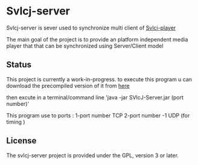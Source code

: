 Svlcj-server
===========

Svlcj-server is sever used to synchronize multi client of [Svlcj-player](https://github.com/py4object/SVlcJ) 

The main goal of the project is to provide an platform independent media player that 
that can be synchronized using Server/Client model  

Status
------

This project is currently a work-in-progress.
to execute this program u can download the precompiled version of it from [here](https://github.com/py4object/SVlcJ-Server/blob/master/out/artifacts/SVlcJ_Server_jar/SVlcJ-Server.jar)

then excute in a terminal/command line
 'java -jar SVlcJ-Server.jar (port number)'
  
  This program use to ports :
  1-port number TCP
  2-port number -1 UDP (for timing )
  


License
-------

The svlcj-server project is provided under the GPL, version 3 or later.
